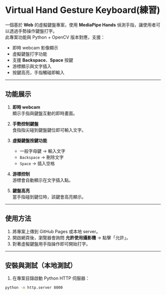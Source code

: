 # Virtual Hand Gesture Keyboard(練習)

一個基於 **Web** 的虛擬鍵盤專案，使用 **MediaPipe Hands** 偵測手指，讓使用者可以透過手勢操作鍵盤打字。  
此專案功能與 Python + OpenCV 版本對應，支援：

- 即時 webcam 影像顯示
- 虛擬鍵盤打字功能
- 支援 **Backspace**、**Space** 按鍵
- 游標顯示與文字插入
- 按鍵高亮，手指觸碰即輸入

---

## 功能展示

1. **即時 webcam**  
   顯示手指與鍵盤互動的即時畫面。

2. **手勢控制鍵盤**  
   食指指尖碰到鍵盤鍵位即可輸入文字。

3. **虛擬鍵盤按鍵功能**  
   - 一般字母鍵 → 輸入文字  
   - `Backspace` → 刪除文字  
   - `Space` → 插入空格

4. **游標控制**  
   游標會自動顯示在文字插入點。

5. **鍵盤高亮**  
   當手指碰到鍵位時，該鍵會高亮顯示。

---

## 使用方法

1. 將專案上傳到 GitHub Pages 或本地 server。  
2. 開啟網頁後，瀏覽器會詢問 **允許使用攝影機** → 點擊「允許」。  
3. 對著虛擬鍵盤用手指操作即可開始打字。  

---

## 安裝與測試（本地測試）

1. 在專案目錄啟動 Python HTTP 伺服器：
```bash
python -m http.server 8000
